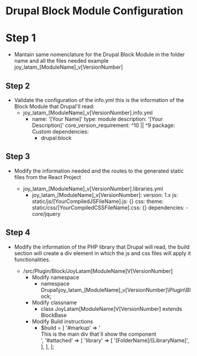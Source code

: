 # Drupal Block Module Configuration

# Step 1

* Mantain same nomenclature for the Drupal Block Module in the folder name and 
    all the files needed example joy_latam_[ModuleName]_v[VersionNumber]

## Step 2

* Validate the configuration of the info.yml this is the information of the Block Module that Drupal'll read:
    * joy_latam_[ModuleName]_v[VersionNumber].info.yml
        *   name: '[Your Name]'
            type: module
            description: '[Your Description]'
            core_version_requirement: ^10 || ^9
            package: Custom
            dependencies:
            - drupal:block
## Step 3

* Modify the information needed and the routes to the generated static files from the React Project 

    * joy_latam_[ModuleName]_v[VersionNumber].libraries.yml
        * joy_latam_[ModuleName]_v[VersionNumber]:
            version: 1.x
            js:
                static/js/[YourCompiledJSFileName].js: {}
            css:
                theme:
                static/css/[YourCompiledCSSFileName].css: {}
            dependencies:
                - core/jquery
## Step 4

* Modify the information of the PHP library that Drupal will read, the build section will create a div element in which the js and css files will apply it functionalities.

    *  /src/Plugin/Block/JoyLatam[ModuleName]V[VersionNumber]
        * Modify namespace
            * namespace Drupal\joy_latam_[ModuleName]_v[VersionNumber]\Plugin\Block;
        * Modify classname
            * class JoyLatam[ModuleName]V[VersionNumber] extends BlockBase
        * Modify Build instructions
            *  $build = [
                    '#markup' => '<div id="joy_latam_[ModuleName]_v[VersionNumber]">This is the main div that`ll show the component</div>',
                    '#attached' => [
                        'library' => [ 
                        '[FolderName]/[LibraryName]',
                        ],
                    ],
                ]; 
